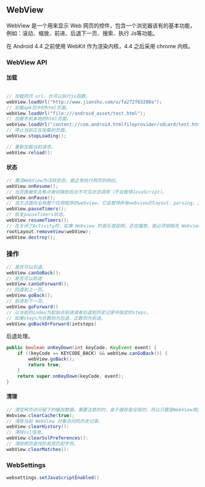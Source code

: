 


## WebView

WebView 是一个用来显示 Web 网页的控件，包含一个浏览器该有的基本功能，例如：滚动、缩放、前进、后退下一页、搜索、执行 Js等功能。

在 Android 4.4 之前使用 WebKit 作为渲染内核，4.4 之后采用 chrome 内核。

### WebView API

#### 加载

```java

// 加载网页 url，也可以执行js函数。
webView.loadUrl("http://www.jianshu.com/u/fa272f63280a");
// 加载apk包中的html页面。
webView.loadUrl("file:///android_asset/test.html");
// 加载手机本地的html页面。
webView.loadUrl("content://com.android.htmlfileprovider/sdcard/test.html");
// 停止当前正在加载的页面。
webView.stopLoading();

// 重新加载当前请求。
webView.reload():
```

#### 状态

```java
// 激活WebView为活跃状态，能正常执行网页的响应。
webView.onResume();
// 当页面被失去焦点被切换到后台不可见状态调用（不会暂停JavaScript）。
webView.onPause();
// 该方法面向全局整个应用程序的webview，它会暂停所有webview的layout，parsing，JavaScript Timer。当程序进入后台时，该方法的调用可以降低CPU功耗。
webView.pauseTimers();
// 恢复pauseTimers状态。
webView.resumeTimers();
// 在关闭了Activity时，如果 Webview 的音乐或视频，还在播放，就必须销毁先 Webview。
rootLayout.removeView(webView); 
webView.destroy();
```

### 操作

```java
// 是否可以后退。
webView.canGoBack();
// 是否可以前进                     
webView.canGoForward();
// 回退到上一页。
webView.goBack();
// 前进到下一页。
webView.goForward()
// 以当前的index为起始点前进或者后退到历史记录中指定的steps，
// 如果steps为负数则为后退，正数则为前进。
webView.goBackOrForward(intsteps) 
```

后退处理。

```java
public boolean onKeyDown(int keyCode, KeyEvent event) {
    if ((keyCode == KEYCODE_BACK) && webView.canGoBack()) {
        webView.goBack();
        return true;
    }
    return super.onKeyDown(keyCode, event);
}

```

#### 清理

```java
// 清空网页访问留下的缓存数据。需要注意的时，由于缓存是全局的，所以只要是WebView用到的缓存都会被清空，即便其他地方也会使用到。若设为false，则只清空内存里的资源缓存，而不清空磁盘里的。
Webview.clearCache(true);
// 清除当前 WebView 对象访问的历史记录。
webView.clearHistory():
// 清除ssl信息。
webView.clearSslPreferences():
// 清除网页查找的高亮匹配字符。
webView.clearMatches():
```

### WebSettings

```java
websettings.setJavaScriptEnabled()
```
